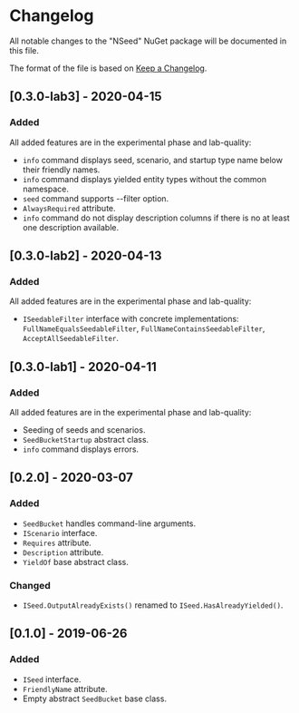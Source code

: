 # Changelog
All notable changes to the "NSeed" NuGet package will be documented in this file.

The format of the file is based on [Keep a Changelog](http://keepachangelog.com/en/1.0.0/).

## [0.3.0-lab3] - 2020-04-15 
### Added
All added features are in the experimental phase and lab-quality:
- `info` command displays seed, scenario, and startup type name below their friendly names.
- `info` command displays yielded entity types without the common namespace. 
- `seed` command supports --filter option.
- `AlwaysRequired` attribute.
- `info` command do not display description columns if there is no at least one description available.

## [0.3.0-lab2] - 2020-04-13 
### Added
All added features are in the experimental phase and lab-quality:
- `ISeedableFilter` interface with concrete implementations: `FullNameEqualsSeedableFilter`, `FullNameContainsSeedableFilter`, `AcceptAllSeedableFilter`.

## [0.3.0-lab1] - 2020-04-11
### Added
All added features are in the experimental phase and lab-quality:
- Seeding of seeds and scenarios.
- `SeedBucketStartup` abstract class.
- `info` command displays errors.

## [0.2.0] - 2020-03-07
### Added
- `SeedBucket` handles command-line arguments.
- `IScenario` interface.
- `Requires` attribute.
- `Description` attribute.
- `YieldOf` base abstract class.

### Changed
- `ISeed.OutputAlreadyExists()` renamed to `ISeed.HasAlreadyYielded()`.

## [0.1.0] - 2019-06-26
### Added
- `ISeed` interface.
- `FriendlyName` attribute.
- Empty abstract `SeedBucket` base class.